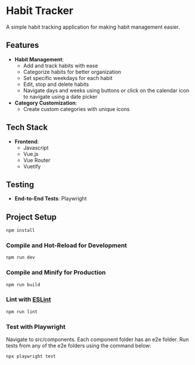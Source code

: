 # Habit Tracker

A simple habit tracking application for making habit management easier.

## Features

- **Habit Management**: 
  - Add and track habits with ease
  - Categorize habits for better organization
  - Set specific weekdays for each habit
  - Edit, stop and delete habits
  - Navigate days and weeks using buttons or click on the calendar icon to navigate using a date picker
- **Category Customization**: 
  - Create custom categories with unique icons

## Tech Stack

- **Frontend**:
  - Javascript
  - Vue.js
  - Vue Router
  - Vuetify

## Testing

- **End-to-End Tests**: Playwright


## Project Setup

```sh
npm install
```

### Compile and Hot-Reload for Development

```sh
npm run dev
```

### Compile and Minify for Production

```sh
npm run build
```

### Lint with [ESLint](https://eslint.org/)

```sh
npm run lint
```
### Test with Playwright
Navigate to src/components. Each component folder has an e2e folder. 
Run tests from any of the e2e folders using the command below:

```sh
npx playwright test
```
